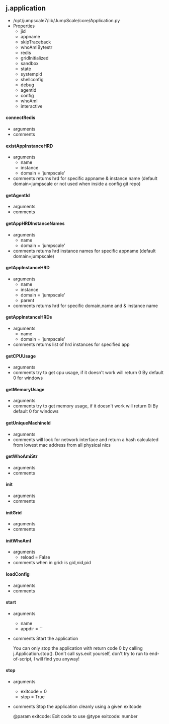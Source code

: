 ## j.application

- /opt/jumpscale7/lib/JumpScale/core/Application.py
- Properties
    - jid
    - appname
    - skipTraceback
    - whoAmIBytestr
    - redis
    - gridInitialized
    - sandbox
    - state
    - systempid
    - shellconfig
    - debug
    - agentid
    - config
    - whoAmI
    - interactive

#### connectRedis 
- arguments
- comments
    

#### existAppInstanceHRD 
- arguments
    - name
    - instance
    - domain = 'jumpscale'
- comments
    returns hrd for specific appname & instance name (default domain=jumpscale or not used when inside a config git repo)

#### getAgentId 
- arguments
- comments
    

#### getAppHRDInstanceNames 
- arguments
    - name
    - domain = 'jumpscale'
- comments
    returns hrd instance names for specific appname (default domain=jumpscale)

#### getAppInstanceHRD 
- arguments
    - name
    - instance
    - domain = 'jumpscale'
    - parent
- comments
    returns hrd for specific domain,name and & instance name

#### getAppInstanceHRDs 
- arguments
    - name
    - domain = 'jumpscale'
- comments
    returns list of hrd instances for specified app

#### getCPUUsage 
- arguments
- comments
    try to get cpu usage, if it doesn't work will return 0
    By default 0 for windows

#### getMemoryUsage 
- arguments
- comments
    try to get memory usage, if it doesn't work will return 0i
    By default 0 for windows

#### getUniqueMachineId 
- arguments
- comments
    will look for network interface and return a hash calculated from lowest mac address from all physical nics

#### getWhoAmiStr 
- arguments
- comments
    

#### init 
- arguments
- comments
    

#### initGrid 
- arguments
- comments
    

#### initWhoAmI 
- arguments
    - reload = False
- comments
    when in grid:
        is gid,nid,pid

#### loadConfig 
- arguments
- comments
    

#### start 
- arguments
    - name
    - appdir = '.'
- comments
    Start the application
    
    You can only stop the application with return code 0 by calling
    j.Application.stop(). Don't call sys.exit yourself, don't try to run
    to end-of-script, I will find you anyway!

#### stop 
- arguments
    - exitcode = 0
    - stop = True
- comments
    Stop the application cleanly using a given exitcode
    
    @param exitcode: Exit code to use
    @type exitcode: number

